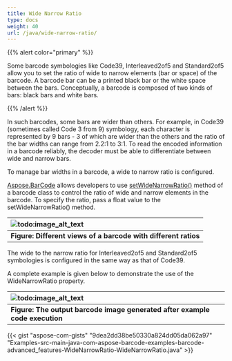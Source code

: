 ```yaml
---
title: Wide Narrow Ratio
type: docs
weight: 40
url: /java/wide-narrow-ratio/
---
```


{{% alert color="primary" %}} 

Some barcode symbologies like Code39, Interleaved2of5 and Standard2of5 allow you to set the ratio of wide to narrow elements (bar or space) of the barcode. A barcode bar can be a printed black bar or the white space between the bars. Conceptually, a barcode is composed of two kinds of bars: black bars and white bars.

{{% /alert %}} 

In such barcodes, some bars are wider than others. For example, in Code39 (sometimes called Code 3 from 9) symbology, each character is represented by 9 bars - 3 of which are wider than the others and the ratio of the bar widths can range from 2.2:1 to 3:1. To read the encoded information in a barcode reliably, the decoder must be able to differentiate between wide and narrow bars.

To manage bar widths in a barcode, a wide to narrow ratio is configured.

[Aspose.BarCode](https://apireference.aspose.com/barcode/java/) allows developers to use [setWideNarrowRatio()](https://apireference.aspose.com/barcode/java/com.aspose.barcode.generation/BarcodeParameters#setWideNarrowRatio-float-) method of a barcode class to control the ratio of wide and narrow elements in the barcode. To specify the ratio, pass a float value to the setWideNarrowRatio() method.

|![todo:image_alt_text](http://i.imgur.com/DwBiPLn.jpg)|
| :- |
|**Figure: Different views of a barcode with different ratios**|
The wide to the narrow ratio for Interleaved2of5 and Standard2of5 symbologies is configured in the same way as that of Code39.

A complete example is given below to demonstrate the use of the WideNarrowRatio property.

|![todo:image_alt_text](http://i.imgur.com/Fu1FO4q.jpg)|
| :- |
|**Figure: The output barcode image generated after example code execution**|

{{< gist "aspose-com-gists" "9dea2dd38be50330a824dd05da062a97" "Examples-src-main-java-com-aspose-barcode-examples-barcode-advanced_features-WideNarrowRatio-WideNarrowRatio.java" >}}
